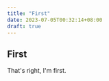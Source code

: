 ```yaml
---
title: "First"
date: 2023-07-05T00:32:14+08:00
draft: true
---
```


## First

That's right, I'm first.
